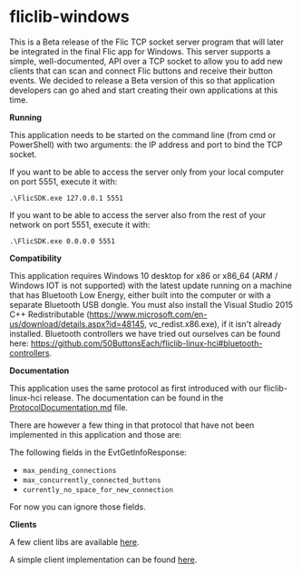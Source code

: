 # fliclib-windows

This is a Beta release of the Flic TCP socket server program that will later be integrated in the final Flic app for Windows. This server supports a simple, well-documented, API over a TCP socket to allow you to add new clients that can scan and connect Flic buttons and receive their button events. We decided to release a Beta version of this so that application developers can go ahed and start creating their own applications at this time.

**Running**

This application needs to be started on the command line (from cmd or PowerShell) with two arguments: the IP address and port to bind the TCP socket.

If you want to be able to access the server only from your local computer on port 5551, execute it with:

```
.\FlicSDK.exe 127.0.0.1 5551
```

If you want to be able to access the server also from the rest of your network on port 5551, execute it with:
```
.\FlicSDK.exe 0.0.0.0 5551
```

**Compatibility**

This application requires Windows 10 desktop for x86 or x86_64 (ARM / Windows IOT is not supported) with the latest update running on a machine that has Bluetooth Low Energy, either built into the computer or with a separate Bluetooth USB dongle. You must also install the Visual Studio 2015 C++ Redistributable (https://www.microsoft.com/en-us/download/details.aspx?id=48145, vc_redist.x86.exe), if it isn't already installed. Bluetooth controllers we have tried out ourselves can be found here: https://github.com/50ButtonsEach/fliclib-linux-hci#bluetooth-controllers.

**Documentation**

This application uses the same protocol as first introduced with our fliclib-linux-hci release. The documentation can be found in the [ProtocolDocumentation.md](https://github.com/50ButtonsEach/fliclib-linux-hci/blob/master/ProtocolDocumentation.md) file.

There are however a few thing in that protocol that have not been implemented in this application and those are:

The following fields in the EvtGetInfoResponse:

* `max_pending_connections`
* `max_concurrently_connected_buttons`
* `currently_no_space_for_new_connection`

For now you can ignore those fields.

**Clients**

A few client libs are available [here](https://github.com/50ButtonsEach/fliclib-linux-hci/tree/master/clientlib).

A simple client implementation can be found [here](https://github.com/50ButtonsEach/fliclib-linux-hci/tree/master/simpleclient).






